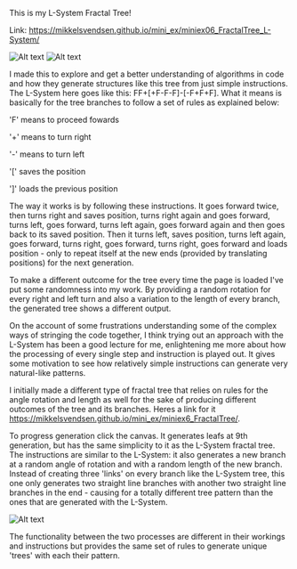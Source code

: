 This is my L-System Fractal Tree!

Link: https://mikkelsvendsen.github.io/mini_ex/miniex06_FractalTree_L-System/

![Alt text](https://mikkelsvendsen.github.io/mini_ex/miniex06_FractalTree_L-System/FractalTree2.JPG?raw=true "miniex06 Screenshot1")
![Alt text](https://mikkelsvendsen.github.io/mini_ex/miniex06_FractalTree_L-System/FractalTree3.JPG?raw=true "miniex06 Screenshot2")

I made this to explore and get a better understanding of algorithms in code and how they generate structures like this tree from just simple instructions. The L-System here goes like this: FF+[+F-F-F]-[-F+F+F]. What it means is basically for the tree branches to follow a set of rules as explained below:

'F' means to proceed fowards

'+' means to turn right

'-' means to turn left

'[' saves the position

']' loads the previous position

The way it works is by following these instructions. It goes forward twice, then turns right and saves position, turns right again and goes forward, turns left, goes forward, turns left again, goes forward again and then goes back to its saved position. Then it turns left, saves position, turns left again, goes forward, turns right, goes forward, turns right, goes forward and loads position - only to repeat itself at the new ends (provided by translating positions) for the next generation.

To make a different outcome for the tree every time the page is loaded I've put some randomness into my work. By providing a random rotation for every right and left turn and also a variation to the length of every branch, the generated tree shows a different output.

On the account of some frustrations understanding some of the complex ways of stringing the code together, I think trying out an approach with the L-System has been a good lecture for me, enlightening me more about how the processing of every single step and instruction is played out. It gives some motivation to see how relatively simple instructions can generate very natural-like patterns.

I initially made a different type of fractal tree that relies on rules for the angle rotation and length as well for the sake of producing different outcomes of the tree and its branches. Heres a link for it https://mikkelsvendsen.github.io/mini_ex/miniex6_FractalTree/. 

To progress generation click the canvas. It generates leafs at 9th generation, but has the same simplicity to it as the L-System fractal tree. The instructions are similar to the L-System: it also generates a new branch at a random angle of rotation and with a random length of the new branch. Instead of creating three 'links' on every branch like the L-System tree, this one only generates two straight line branches with another two straight line branches in the end - causing for a totally different tree pattern than the ones that are generated with the L-System.

![Alt text](https://mikkelsvendsen.github.io/mini_ex/miniex6_FractalTree/FractalTree1.JPG?raw=true "miniex06 Screenshot1")

The functionality between the two processes are different in their workings and instructions but provides the same set of rules to generate unique 'trees' with each their pattern.
